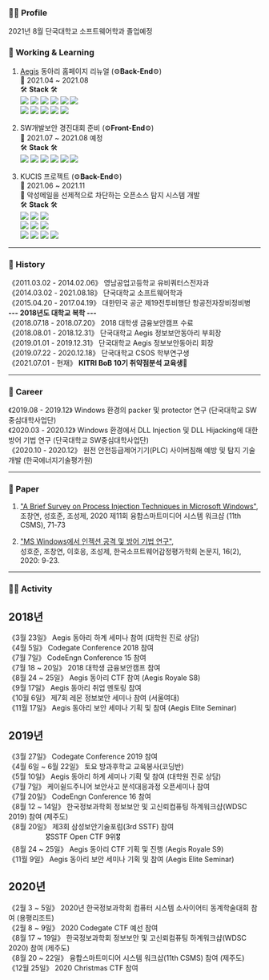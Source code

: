 ### 🙋‍♂️ Profile<br>
2021년 8월 단국대학교 소프트웨어학과 졸업예정<br>

### 🔭 Working & Learning<br>
1. [Aegis](https://dk-aegis.org/xe/) 동아리 홈페이지 리뉴얼 (⚙**Back-End**⚙)<br>
📅 2021.04 ~ 2021.08<br>
🛠 **Stack** 🛠<br>
<img src="https://img.shields.io/badge/HTML-E34F26?style=flat-square&logo=HTML5&logoColor=white"/></a>
<img src="https://img.shields.io/badge/CSS-1572B6?style=flat-square&logo=CSS3&logoColor=white"/></a>
<img src="https://img.shields.io/badge/JavaScript-F7DF1E?style=flat-square&logo=JavaScript&logoColor=white"/></a>
<a href="https://www.typescriptlang.org/" target="_blank"><img src="https://img.shields.io/badge/TypeScript-3178C6?style=flat-square&logo=TypeScript&logoColor=white"/></a>
<a href="https://ko.reactjs.org/" target="_blank"><img src="https://img.shields.io/badge/ReactJS-61DAFB?style=flat-square&logo=React&logoColor=white"/></a>
<a href="https://nextjs.org/" target="_blank"><img src="https://img.shields.io/badge/NextJS-000000?style=flat-square&logo=Next.js&logoColor=white"/></a><br>
<a href="https://nodejs.org/ko/" target="_blank"><img src="https://img.shields.io/badge/NodeJS-339933?style=flat-square&logo=NodeJS&logoColor=white"/></a>
<a href="https://nestjs.com/" target="_blank"><img src="https://img.shields.io/badge/NestJS-E0234E?style=flat-square&logo=NestJS&logoColor=white"/></a>
<a href="https://graphql.org/" target="_blank"><img src="https://img.shields.io/badge/GraphQL-E434AA?style=flat-square&logo=GraphQL&logoColor=white"/></a>
<a href="https://www.postgresql.org/" target="_blank"><img src="https://img.shields.io/badge/PostgreSQL-4169E1?style=flat-square&logo=PostgreSQL&logoColor=white"/></a>
<a href="https://www.docker.com/" target="_blank"><img src="https://img.shields.io/badge/Docker-2496ED?style=flat-square&logo=Docker&logoColor=white"/></a> 

2. SW개발보안 경진대회 준비 (⚙**Front-End**⚙)<br>
📅 2021.07 ~ 2021.08 예정<br>
🛠 **Stack** 🛠<br>
<a href="https://reactnative.dev/" target="_blank"><img src="https://img.shields.io/badge/ReactNative-61DAFB?style=flat-square&logo=React&logoColor=white"/></a> 
<a href="https://developer.android.com/studio/" target="_blank"><img src="https://img.shields.io/badge/Android Studio-3DDC84?style=flat-square&logo=AndroidStudio&logoColor=white"/></a> 
<img src="https://img.shields.io/badge/Python-3776AB?style=flat-square&logo=Python&logoColor=white"/></a>
<a href="https://flask.palletsprojects.com/en/2.0.x/" target="_blank"><img src="https://img.shields.io/badge/Flask-000000?style=flat-square&logo=Flask&logoColor=white"/></a> 
<a href="https://graphql.org/" target="_blank"><img src="https://img.shields.io/badge/GraphQL-E434AA?style=flat-square&logo=GraphQL&logoColor=white"/></a>
<a href="https://www.mysql.com/" target="_blank"><img src="https://img.shields.io/badge/MySQL-4479A1?style=flat-square&logo=MySQL&logoColor=white"/></a>

3. KUCIS 프로젝트 (⚙**Back-End**⚙)<br>
📅 2021.06 ~ 2021.11<br>
📌 악성메일을 선제적으로 차단하는 오픈소스 탐지 시스템 개발<br>
🛠 **Stack** 🛠<br>
<img src="https://img.shields.io/badge/HTML-E34F26?style=flat-square&logo=HTML5&logoColor=white"/></a>
<img src="https://img.shields.io/badge/CSS-1572B6?style=flat-square&logo=CSS3&logoColor=white"/></a>
<img src="https://img.shields.io/badge/JavaScript-F7DF1E?style=flat-square&logo=JavaScript&logoColor=white"/></a><br>
<a href="https://www.typescriptlang.org/" target="_blank"><img src="https://img.shields.io/badge/TypeScript-3178C6?style=flat-square&logo=TypeScript&logoColor=white"/></a>
<a href="https://ko.reactjs.org/" target="_blank"><img src="https://img.shields.io/badge/ReactJS-61DAFB?style=flat-square&logo=React&logoColor=white"/></a>
<a href="https://reactnative.dev/" target="_blank"><img src="https://img.shields.io/badge/ReactNative-61DAFB?style=flat-square&logo=React&logoColor=white"/></a><br>
<img src="https://img.shields.io/badge/Java-007396?style=flat-square&logo=Java&logoColor=white"/></a>
<a href="https://spring.io/projects/spring-boot" target="_blank"><img src="https://img.shields.io/badge/Spring Boot-6DB33F?style=flat-square&logo=SpringBoot&logoColor=white"/></a>
<a href="https://mariadb.com/" target="_blank"><img src="https://img.shields.io/badge/MariaDB-003545?style=flat-square&logo=MariaDB&logoColor=white"/></a>
<a href="https://www.docker.com/" target="_blank"><img src="https://img.shields.io/badge/Docker-2496ED?style=flat-square&logo=Docker&logoColor=white"/></a>

- - -
### 📅 History<br>
《2011.03.02 - 2014.02.06》 영남공업고등학교 유비쿼터스전자과<br>
《2014.03.02 - 2021.08.18》 단국대학교 소프트웨어학과<br> <!--《2014.03 - 2014.07》 [알바] 위너스PC방<br>-->
《2015.04.20 - 2017.04.19》 대한민국 공군 제19전투비행단 항공전자장비정비병<br> <!--《2017.07 - 2018.01, 2018.07 - 2018.11》 [알바] 이화어학원 학생조교<br>《2017.07 - 2018.05》 [알바] 파리바게트 주말마감<br>-->
**--- 2018년도 대학교 복학 ---**<br>
《2018.07.18 - 2018.07.20》 2018 대학생 금융보안캠프 수료<br>
《2018.08.01 - 2018.12.31》 단국대학교 Aegis 정보보안동아리 부회장<br>
《2019.01.01 - 2019.12.31》 단국대학교 Aegis 정보보안동아리 회장<br>
《2019.07.22 - 2020.12.18》 단국대학교 CSOS 학부연구생<br>
《2021.07.01 - 현재》 **KITRI BoB 10기 취약점분석 교육생**🎈
- - -
### 🌱 Career<br>
《2019.08 - 2019.12》 Windows 환경의 packer 및 protector 연구 (단국대학교 SW중심대학사업단)<br>
《2020.03 - 2020.12》 Windows 환경에서 DLL Injection 및 DLL Hijacking에 대한 방어 기법 연구 (단국대학교 SW중심대학사업단)<br>
《2020.10 - 2020.12》 원전 안전등급제어기기(PLC) 사이버침해 예방 및 탐지 기술 개발 (한국에너지기술평가원)
- - -
### 📑 Paper<br>
1. ["A Brief Survey on Process Injection Techniques in Microsoft Windows"](https://db69c54b-9b84-4d19-bcc3-1b44f4f5b0f9.filesusr.com/ugd/c29c53_b84b58163e66467bb71e37309d617288.pdf),<br>
조창연, 성호준, 조성제, 2020 제11회 융합스마트미디어 시스템 워크샵 (11th CSMS), 71-73<br>

2. ["MS Windows에서 인젝션 공격 및 방어 기법 연구"](http://www.i3.or.kr/html/paper/2020-2/(2)2020-2.pdf),<br>
성호준, 조창연, 이호응, 조성제, 한국소프트웨어감정평가학회 논문지, 16(2), 2020: 9-23.
- - -
### 👨‍💻 Activity<br>
## 2018년<br>
《3월 23일》 Aegis 동아리 하계 세미나 참여 (대학원 진로 상담)<br>
《4월 5일》 Codegate Conference 2018 참여<br>
《7월 7일》 CodeEngn Conference 15 참여<br>
《7월 18 ~ 20일》 2018 대학생 금융보안캠프 참여<br>
《8월 24 ~ 25일》 Aegis 동아리 CTF 참여 (Aegis Royale S8)<br>
《9월 17일》 Aegis 동아리 취업 멘토링 참여<br>
《10월 6일》 제7회 레몬 정보보안 세미나 참여 (서울여대)<br>
《11월 17일》 Aegis 동아리 보안 세미나 기획 및 참여 (Aegis Elite Seminar)
## 2019년<br>
《3월 27일》 Codegate Conference 2019 참여<br>
《4월 6일 ~ 6월 22일》 토요 방과후학교 교육봉사(코딩반)<br>
《5월 10일》 Aegis 동아리 하계 세미나 기획 및 참여 (대학원 진로 상담)<br>
《7월 7일》 케이쉴드주니어 보안사고 분석대응과정 오픈세미나 참여<br>
《7월 20일》 CodeEngn Conference 16 참여<br>
《8월 12 ~ 14일》 한국정보과학회 정보보안 및 고신뢰컴퓨팅 하계워크샵(WDSC 2019) 참여 (제주도)<br>
《8월 20일》 제3회 삼성보안기술포럼(3rd SSTF) 참여<br>
&nbsp; &nbsp; &nbsp; &nbsp; &nbsp; &nbsp; &nbsp; &nbsp; &nbsp; &nbsp;🎖SSTF Open CTF 9위🎖<br>
《8월 24 ~ 25일》 Aegis 동아리 CTF 기획 및 진행 (Aegis Royale S9)<br>
《11월 9일》 Aegis 동아리 보안 세미나 기획 및 참여 (Aegis Elite Seminar)<br>
## 2020년<br>
《2월 3 ~ 5일》 2020년 한국정보과학회 컴퓨터 시스템 소사이어티 동계학술대회 참여 (용평리조트)<br>
《2월 8 ~ 9일》 2020 Codegate CTF 예선 참여<br>
《8월 17 ~ 19일》 한국정보과학회 정보보안 및 고신뢰컴퓨팅 하계워크샵(WDSC 2020) 참여 (제주도)<br>
《8월 20 ~ 22일》 융합스마트미디어 시스템 워크샵(11th CSMS) 참여 (제주도)<br>
《12월 25일》 2020 Christmas CTF 참여<br>
